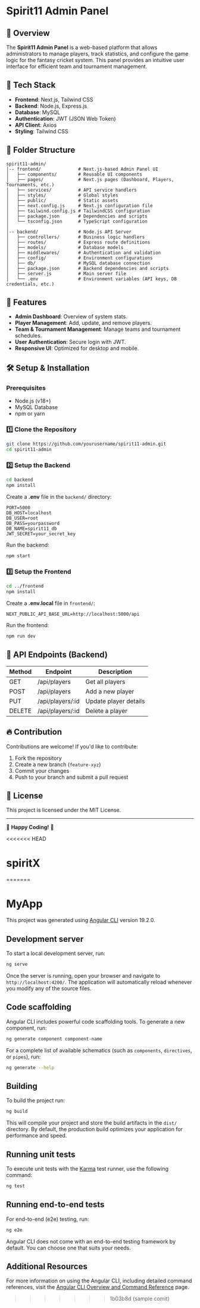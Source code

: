 # Spirit11 Admin Panel

## 🏏 Overview
The **Spirit11 Admin Panel** is a web-based platform that allows administrators to manage players, track statistics, and configure the game logic for the fantasy cricket system. This panel provides an intuitive user interface for efficient team and tournament management.

## 🚀 Tech Stack
- **Frontend**: Next.js, Tailwind CSS
- **Backend**: Node.js, Express.js
- **Database**: MySQL
- **Authentication**: JWT (JSON Web Token)
- **API Client**: Axios
- **Styling**: Tailwind CSS

## 📂 Folder Structure
```
spirit11-admin/
│-- frontend/              # Next.js-based Admin Panel UI
│   ├── components/        # Reusable UI components
│   ├── pages/             # Next.js pages (Dashboard, Players, Tournaments, etc.)
│   ├── services/          # API service handlers
│   ├── styles/            # Global styles
│   ├── public/            # Static assets
│   ├── next.config.js     # Next.js configuration file
│   ├── tailwind.config.js # TailwindCSS configuration
│   ├── package.json       # Dependencies and scripts
│   └── tsconfig.json      # TypeScript configuration
│
│-- backend/               # Node.js API Server
│   ├── controllers/       # Business logic handlers
│   ├── routes/            # Express route definitions
│   ├── models/            # Database models
│   ├── middlewares/       # Authentication and validation
│   ├── config/            # Environment configurations
│   ├── db/                # MySQL database connection
│   ├── package.json       # Backend dependencies and scripts
│   ├── server.js          # Main server file
│   └── .env               # Environment variables (API keys, DB credentials, etc.)
```

## 🎯 Features
- **Admin Dashboard**: Overview of system stats.
- **Player Management**: Add, update, and remove players.
- **Team & Tournament Management**: Manage teams and tournament schedules.
- **User Authentication**: Secure login with JWT.
- **Responsive UI**: Optimized for desktop and mobile.

## 🛠️ Setup & Installation
### Prerequisites
- Node.js (v18+)
- MySQL Database
- npm or yarn

### 1️⃣ Clone the Repository
```sh
git clone https://github.com/yourusername/spirit11-admin.git
cd spirit11-admin
```

### 2️⃣ Setup the Backend
```sh
cd backend
npm install
```

Create a **.env** file in the `backend/` directory:
```
PORT=5000
DB_HOST=localhost
DB_USER=root
DB_PASS=yourpassword
DB_NAME=spirit11_db
JWT_SECRET=your_secret_key
```
Run the backend:
```sh
npm start
```

### 3️⃣ Setup the Frontend
```sh
cd ../frontend
npm install
```
Create a **.env.local** file in `frontend/`:
```
NEXT_PUBLIC_API_BASE_URL=http://localhost:5000/api
```
Run the frontend:
```sh
npm run dev
```

## 📌 API Endpoints (Backend)
| Method | Endpoint         | Description |
|--------|-----------------|-------------|
| GET    | /api/players    | Get all players |
| POST   | /api/players    | Add a new player |
| PUT    | /api/players/:id | Update player details |
| DELETE | /api/players/:id | Delete a player |

## 🔥 Contribution
Contributions are welcome! If you'd like to contribute:
1. Fork the repository
2. Create a new branch (`feature-xyz`)
3. Commit your changes
4. Push to your branch and submit a pull request

## 📜 License
This project is licensed under the MIT License.

---
🚀 **Happy Coding!** 🎯




<<<<<<< HEAD
# spiritX
=======
# MyApp

This project was generated using [Angular CLI](https://github.com/angular/angular-cli) version 19.2.0.

## Development server

To start a local development server, run:

```bash
ng serve
```

Once the server is running, open your browser and navigate to `http://localhost:4200/`. The application will automatically reload whenever you modify any of the source files.

## Code scaffolding

Angular CLI includes powerful code scaffolding tools. To generate a new component, run:

```bash
ng generate component component-name
```

For a complete list of available schematics (such as `components`, `directives`, or `pipes`), run:

```bash
ng generate --help
```

## Building

To build the project run:

```bash
ng build
```

This will compile your project and store the build artifacts in the `dist/` directory. By default, the production build optimizes your application for performance and speed.

## Running unit tests

To execute unit tests with the [Karma](https://karma-runner.github.io) test runner, use the following command:

```bash
ng test
```

## Running end-to-end tests

For end-to-end (e2e) testing, run:

```bash
ng e2e
```

Angular CLI does not come with an end-to-end testing framework by default. You can choose one that suits your needs.

## Additional Resources

For more information on using the Angular CLI, including detailed command references, visit the [Angular CLI Overview and Command Reference](https://angular.dev/tools/cli) page.
>>>>>>> 1b03b8d (sample comit)
